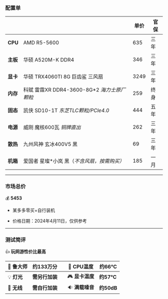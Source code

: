 ### 配置单



|          |                                  | 单价   | 官保 |
| -------- |----------------------------------|------|----|
| **CPU**  | AMD R5-5600                      | 635  | 三年 |
| **主板** | 华硕 A520M-K DDR4                  | 346  | 三年 |
| **显卡** | 华硕 TRX4060TI 8G 巨齿鲨 三风扇          | 3249 | 三年 |
| **内存** | 科赋 雷霆XR DDR4-3600-8G*2 *海力士原厂颗粒* | 259  | 终身 |
| **固态** | 凯侠 SD10-1T *东芝TLC颗粒/PCle4.0*     | 444  | 五年 |
| **电源** | 威刚 魔核600瓦 *铜牌直出*                 | 262  | 三年 |
| **散热** | 九州风神 玄冰400V5 黑                   | 69   | 三年 |
| **机箱** | 爱国者 星璨*小岚 黑（*不含风扇，按需购买）*         | 185  | 一月 |



***



### 市场总价

:moneybag:  **5453**

- 某多多零买+自行装机

- 价格日期：2024年4月11日，仅供参考



***



### 测试简评

:+1:  **玩网游性价比最高**

| :santa: **鲁大师**    | **约133万分** |      | :diamond_shape_with_a_dot_inside: **CPU温度** | **约66℃**  |
|--------------------|------------| ---- |---------------------------------------------|-----------|
| :bulb: **灯光**      | **需另行加装**  |      | :video_game: **显卡温度**                       | **约57℃**  |
| :signal_strength: **无线** | **需自行加装**  |      | :sound: **满载噪音**                            | **约50dB** |
